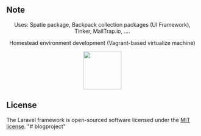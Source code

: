 ## Note
<p align="center" color="#468">Uses: Spatie package, Backpack collection packages (UI Framework), Tinker, MailTrap.io, ....</p>
<p align="center" color="#468">Homestead environment development (Vagrant-based virtualize machine)</p>

<p align="center"><a href="https://laravel.com" target="_blank"><img src="https://raw.githubusercontent.com/laravel/art/master/logo-lockup/5%20SVG/2%20CMYK/1%20Full%20Color/laravel-logolockup-cmyk-red.svg" width="100"></a></p>

## License

The Laravel framework is open-sourced software licensed under the [MIT license](https://opensource.org/licenses/MIT).
"# blogproject" 

